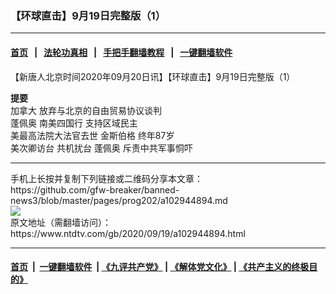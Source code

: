 ### 【环球直击】9月19日完整版（1）
------------------------

#### [首页](https://github.com/gfw-breaker/banned-news3/blob/master/README.md) &nbsp;&nbsp;|&nbsp;&nbsp; [法轮功真相](https://github.com/begood0513/basic/blob/master/README.md)  &nbsp;&nbsp;|&nbsp;&nbsp; [手把手翻墙教程](https://github.com/gfw-breaker/guides/wiki)  &nbsp;&nbsp;|&nbsp;&nbsp; [一键翻墙软件](https://github.com/gfw-breaker/nogfw/blob/master/README.md)  



<div><div class="post_content" itemprop="articleBody">
 <p>
  【新唐人北京时间2020年09月20日讯】【环球直击】9月19日完整版（1）
 </p>
 <p>
  <strong>
   提要
  </strong>
  <br/>
  <ok href="https://www.ntdtv.com/gb/加拿大.htm">
   加拿大
  </ok>
  放弃与北京的自由贸易协议谈判
  <br/>
  <ok href="https://www.ntdtv.com/gb/蓬佩奥.htm">
   蓬佩奥
  </ok>
  南美四国行 支持区域民主
  <br/>
  美最高法院大法官去世
  <ok href="https://www.ntdtv.com/gb/金斯伯格.htm">
   金斯伯格
  </ok>
  终年87岁
  <br/>
  <ok href="https://www.ntdtv.com/gb/美次卿访台.htm">
   美次卿访台
  </ok>
  共机扰台
  <ok href="https://www.ntdtv.com/gb/蓬佩奥.htm">
   蓬佩奥
  </ok>
  斥责中共军事恫吓
 </p>
 <div class="single_ad">
 </div>
</div>
</div>
<hr/>
手机上长按并复制下列链接或二维码分享本文章：<br/>
https://github.com/gfw-breaker/banned-news3/blob/master/pages/prog202/a102944894.md <br/>
<a href='https://github.com/gfw-breaker/banned-news3/blob/master/pages/prog202/a102944894.md'><img src='https://github.com/gfw-breaker/banned-news3/blob/master/pages/prog202/a102944894.md.png'/></a> <br/>
原文地址（需翻墙访问）：https://www.ntdtv.com/gb/2020/09/19/a102944894.html


------------------------
#### [首页](https://github.com/gfw-breaker/banned-news3/blob/master/README.md) &nbsp;|&nbsp; [一键翻墙软件](https://github.com/gfw-breaker/nogfw/blob/master/README.md) &nbsp;| [《九评共产党》](https://github.com/gfw-breaker/9ping.md/blob/master/README.md#九评之一评共产党是什么) | [《解体党文化》](https://github.com/gfw-breaker/jtdwh.md/blob/master/README.md) | [《共产主义的终极目的》](https://github.com/gfw-breaker/gczydzjmd.md/blob/master/README.md)


<img src='http://gfw-breaker.win/banned-news3/pages/prog202/a102944894.md' width='0px' height='0px'/>